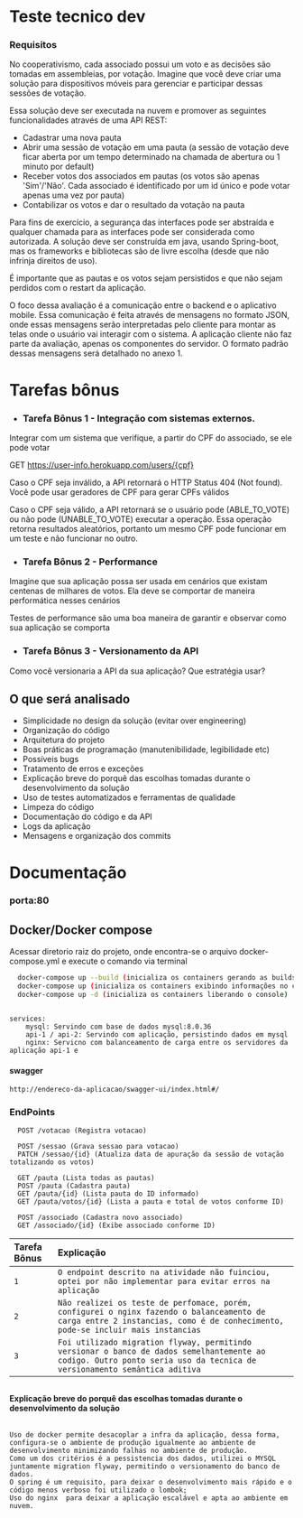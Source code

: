 
# Teste tecnico dev

### Requisitos
No cooperativismo, cada associado possui um voto e as decisões são tomadas em assembleias, por votação. Imagine que você deve criar uma solução para dispositivos móveis para gerenciar e participar dessas sessões de votação.  

Essa solução deve ser executada na nuvem e promover as seguintes funcionalidades através de uma API REST: 

 
* Cadastrar uma nova pauta 
* Abrir uma sessão de votação em uma pauta (a sessão de votação deve ficar aberta por um tempo determinado na chamada de abertura ou 1 minuto por default) 
* Receber votos dos associados em pautas (os votos são apenas 'Sim'/'Não'. Cada associado é identificado por um id único e pode votar apenas uma vez por pauta) 
* Contabilizar os votos e dar o resultado da votação na pauta 

 

Para fins de exercício, a segurança das interfaces pode ser abstraída e qualquer chamada para as interfaces pode ser considerada como autorizada. A solução deve ser construída em java, usando Spring-boot, mas os frameworks e bibliotecas são de livre escolha (desde que não infrinja direitos de uso). 

 

É importante que as pautas e os votos sejam persistidos e que não sejam perdidos com o restart da aplicação. 

 

O foco dessa avaliação é a comunicação entre o backend e o aplicativo mobile. Essa comunicação é feita através de mensagens no formato JSON, onde essas mensagens serão interpretadas pelo cliente para montar as telas onde o usuário vai interagir com o sistema. A aplicação cliente não faz parte da avaliação, apenas os componentes do servidor. O formato padrão dessas mensagens será detalhado no anexo 1. 

 

# Tarefas bônus 

* ### Tarefa Bônus 1 - Integração com sistemas externos. 
Integrar com um sistema que verifique, a partir do CPF do associado, se ele pode votar 

GET https://user-info.herokuapp.com/users/{cpf} 

Caso o CPF seja inválido, a API retornará o HTTP Status 404 (Not found). Você pode usar geradores de CPF para gerar CPFs válidos 

Caso o CPF seja válido, a API retornará se o usuário pode (ABLE_TO_VOTE) ou não pode (UNABLE_TO_VOTE) executar a operação. Essa operação retorna resultados aleatórios, portanto um mesmo CPF pode funcionar em um teste e não funcionar no outro. 


* ### Tarefa Bônus 2 - Performance 

Imagine que sua aplicação possa ser usada em cenários que existam centenas de milhares de votos. Ela deve se comportar de maneira performática nesses cenários 

Testes de performance são uma boa maneira de garantir e observar como sua aplicação se comporta 

* ### Tarefa Bônus 3 - Versionamento da API 

Como você versionaria a API da sua aplicação? Que estratégia usar? 

## O que será analisado 
* Simplicidade no design da solução (evitar over engineering) 
* Organização do código 
* Arquitetura do projeto 
* Boas práticas de programação (manutenibilidade, legibilidade etc) 
* Possíveis bugs 
* Tratamento de erros e exceções 
* Explicação breve do porquê das escolhas tomadas durante o desenvolvimento da solução 
* Uso de testes automatizados e ferramentas de qualidade 
* Limpeza do código 
* Documentação do código e da API 
* Logs da aplicação 
* Mensagens e organização dos commits 



# 
# Documentação

### porta:80

## Docker/Docker compose

Acessar diretorio raiz do projeto, onde encontra-se o arquivo docker-compose.yml  e execute o comando via terminal 
``` bash
  docker-compose up --build (inicializa os containers gerando as builds)
  docker-compose up (inicializa os containers exibindo informações no console)
  docker-compose up -d (inicializa os containers liberando o console)
```

```

services:
    mysql: Servindo com base de dados mysql:8.0.36
    api-1 / api-2: Servindo com aplicação, persistindo dados em mysql
    nginx: Servicno com balanceamento de carga entre os servidores da aplicação api-1 e 

```

#### swagger
    http://endereco-da-aplicacao/swagger-ui/index.html#/

### EndPoints
```
  POST /votacao (Registra votacao)
  
  POST /sessao (Grava sessao para votacao)
  PATCH /sessao/{id} (Atualiza data de apuração da sessão de votação totalizando os votos)

  GET /pauta (Lista todas as pautas)
  POST /pauta (Cadastra pauta)
  GET /pauta/{id} (Lista pauta do ID informado)
  GET /pauta/votos/{id} (Lista a pauta e total de votos conforme ID)

  POST /associado (Cadastra novo associado)
  GET /associado/{id} (Exibe associado conforme ID)

```

| Tarefa Bônus   |  Explicação                           |
| :---------- | :--------- | 
| `1` | `O endpoint descrito na atividade não fuinciou, optei por não implementar para evitar erros na aplicação` | 
| `2` | `Não realizei os teste de perfomace, porém, configurei o nginx fazendo o balanceamento de carga entre 2 instancias, como é de conhecimento, pode-se incluir mais instancias  ` | 
| `3` | `Foi utilizado migration flyway, permitindo versionar o banco de dados semelhantemente ao codigo. Outro ponto seria uso da tecnica de versionamento semântica aditiva` | 

##
#### Explicação breve do porquê das escolhas tomadas durante o desenvolvimento da solução 
```

Uso de docker permite desacoplar a infra da aplicação, dessa forma, configura-se o ambiente de produção igualmente ao ambiente de desenvolvimento minimizando falhas no ambiente de produção.
Como um dos critérios é a pessistencia dos dados, utilizei o MYSQL juntamente migration flyway, permitindo o versionamento do banco de dados.
O spring é um requisito, para deixar o desenvolvimento mais rápido e o código menos verboso foi utilizado o lombok;
Uso do nginx  para deixar a aplicação escalável e apta ao ambiente em nuvem.

```
